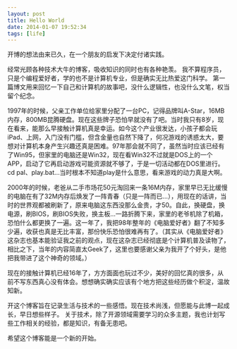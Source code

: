 ```yaml
---
layout: post
title: Hello World
date: 2014-01-07 19:52:34
tags: [life]
---
```


开博的想法由来已久，在一个朋友的启发下决定付诸实践。

经常光顾各种技术大牛的博客，吸收知识的同时也有各种艳羡。
我不算程序员，只是个编程爱好者，学的也不是计算机专业，但是确实无比热爱这门科学。
第一篇博文用来回忆一下自己和计算机的故事吧，没什么逻辑性，也没什么文笔，权当留个纪念。

1997年的时候，父亲工作单位给家里分配了一台PC，记得品牌叫A-Star，16MB内存，800MB昆腾硬盘。现在这些牌子恐怕早就没有了吧。当时我只有8岁，现在看来，能那么早接触计算机真是幸运。如今这个产业很发达，小孩子都会玩iPad、上网，入门没有门槛，但含金量也自然下降了，何况游戏的诱惑太大，要想对计算机本身产生兴趣还真是困难。97年那会就不同了，虽然当时应该已经有了Win95，但家里的电脑还是Win32，现在看Win32不过就是DOS上的一个APP，启动了它再启动游戏可能资源就不够了，于是一切活动都在DOS里进行。cd pal、play.bat…当时根本不知道play是什么意思，看来游戏的动力真是大啊。

2000年的时候，老爸从二手市场花50元淘回来一条16M内存，家里早已无比缓慢的电脑在有了32M内存后焕发了一阵青春（只是一阵而已…），用现在的话讲，当时的世界观都被刷新了，原来电脑这东西没那么金贵，才50。自此，换硬盘，换电源，刷BIOS，刷BIOS失败，换主板…一路折腾下来，家里的老爷机除了机箱，恐怕什么都更换了一遍。这一年了，我把98年整年的《电脑爱好者》翻了不知多少遍，收获也真是无比丰富，那份快乐恐怕很难再有了。（其实从《电脑爱好者》这杂志也基本能验证我之前的观点，现在这杂志已经彻底是个计算机普及读物了，相比之下，当年的内容简直太Geek了，这里也要感谢父亲为我开了个好头，是他把我带进了这个神奇的领域。）

现在的接触计算机已经16年了，方方面面也玩过不少，美好的回忆真的很多，从前不写东西真心没有体会。想想确实确实应该有个地方把这些经历做个积淀，温故知新。

开这个博客旨在记录生活与技术的一些感悟。现在技术尚浅，但愿能与此博一起成长，早日想些样子。
关于技术，除了开源领域需要学习的众多主题，我也计划写些工作相关的经验，都是知识，有备无患吧。

希望这个博客能是一个新的开始。
